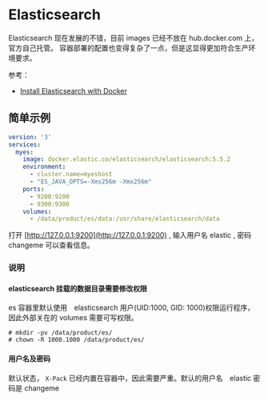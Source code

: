 # Elasticsearch

Elasticsearch 现在发展的不错，目前 images 已经不放在 hub.docker.com 上，官方自己托管。
容器部署的配置也变得复杂了一点，但是这显得更加符合生产环境要求。

参考：

- [Install Elasticsearch with Docker](https://www.elastic.co/guide/en/elasticsearch/reference/current/docker.html)

## 简单示例

```yaml
version: '3'
services:
  myes:
    image: docker.elastic.co/elasticsearch/elasticsearch:5.5.2
    environment:
      - cluster.name=myeshost
      - "ES_JAVA_OPTS=-Xms256m -Xmx256m"
    ports:
      - 9200:9200
      - 9300:9300
    volumes:
      - /data/product/es/data:/usr/share/elasticsearch/data
```

打开 [http://127.0.0.1:9200](http://127.0.0.1:9200) , 输入用户名 elastic , 密码 changeme 可以查看信息。

### 说明

#### elasticsearch 挂载的数据目录需要修改权限

es 容器里默认使用　elasticsearch 用户(UID:1000, GID: 1000)权限运行程序，因此外部关在的 volumes 需要可写权限。

```
# mkdir -pv /data/product/es/
# chown -R 1000.1000 /data/product/es/
```

#### 用户名及密码

默认状态， `X-Pack` 已经内置在容器中，因此需要严重。默认的用户名　elastic 密码是 changeme
